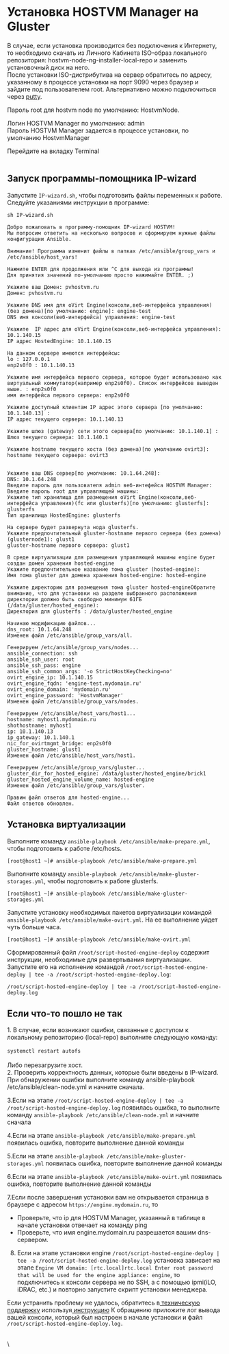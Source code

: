 # Установка HOSTVM Manager на Gluster

В случае, если установка производится без подключения к Интернету, то необходимо скачать из Личного Кабинета ISO-образ локального репозитория: hostvm-node-ng-installer-local-repo и заменить установочный диск на него.\
После установки ISO-дистрибутива на сервер обратитесь по адресу, указанному в процессе установки на порт 9090 через браузер и зайдите под пользователем root. Альтернативно можно подключиться через [putty](https://kb.pvhostvm.ru/hostvm/installation-guide/ustanovka-hostvm-4.3-4.4/pered-ustanovkoi-hostvm-manager/podgotovka-putty-k-rabote).

Пароль root для hostvm node по умолчанию: HostvmNode.

Логин HOSTVM Manager по умолчанию: admin\
Пароль HOSTVM Manager задается в процессе установки, по умолчанию HostvmManager

Перейдите на вкладку Terminal

<figure><img src="https://lh4.googleusercontent.com/08uXFXMDZkrjbaFWCA2Xj_vlAeKa36WdLKmUvMzZYENG_UldWbw4fhV26xQw8fX11kMMEzk27cPyXyTf-yNPtSesTV3b13FBX02tYr3cvH7V6EvGTMWxPPs9yxHIyhp9N_7yMLWj9ArwET1h3L5M8HI" alt=""><figcaption></figcaption></figure>

## Запуск программы-помощника IP-wizard

Запустите `IP-wizard.sh`, чтобы подготовить файлы переменных к работе. Следуйте указаниями инструкции в программе:

```
sh IP-wizard.sh 

Добро пожаловать в программу-помощник IP-wizard HOSTVM!
Мы попросим ответить на несколько вопросов и сформируем нужные файлы конфигурации Ansible.

Внимание! Программа изменит файлы в папках /etc/ansible/group_vars и /etc/ansible/host_vars!

Нажмите ENTER для продолжения или ^C для выхода из программы!
Для принятия значений по-умолчанию просто нажимайте ENTER. ;)

Укажите ваш Домен: pvhostvm.ru
Домен: pvhostvm.ru

Укажите DNS имя для oVirt Engine(консоли,веб-интерфейса управления)(без домена)[по умолчанию: engine]: engine-test
DNS имя консоли(веб-интерфейса) управления: engine-test

Укажите  IP адрес для oVirt Engine(консоли,веб-интерфейса управления): 10.1.140.15
IP адрес HostedEngine: 10.1.140.15

На данном сервере имеются интерфейсы:
lo : 127.0.0.1
enp2s0f0 : 10.1.140.13

Укажите имя интерфейса первого сервера, которое будет использовано как виртуальный коммутатор(например enp2s0f0). Список интерфейсов выведен выше. : enp2s0f0
имя интерфейса первого сервера: enp2s0f0

Укажите доступный клиентам IP адрес этого сервера [по умолчанию: 10.1.140.13] :
IP адрес текущего сервера: 10.1.140.13

Укажите шлюз (gateway) сети этого сервера[по умолчанию: 10.1.140.1] :
Шлюз текущего сервера: 10.1.140.1

Укажите hostname текущего хоста (без домена)[по умолчанию ovirt3]:
hostname текущего сервера: ovirt3


Укажите ваш DNS сервер[по умолчанию: 10.1.64.248]:
DNS: 10.1.64.248
Введите пароль для пользователя admin веб-интефейса HOSTVM Manager:
Введите пароль root для управляющей машины:
Укажите тип хранилища для размещения oVirt Engine(консоли,веб-интерфейса управления)(fc или glusterfs)[по умолчанию: glusterfs]: glusterfs
Тип хранилища HostedEngine: glusterfs

На сервере будет развернута нода glusterfs.
Укажите предпочтительный gluster-hostname первого сервера (без домена)(glusternode1): glust1
gluster-hostname первого сервера: glust1

В среде виртуализации для размещения управляющей машины engine будет создан домен хранения hosted-engine
Укажите предпочтительное название тома gluster (hosted-engine): 
Имя тома gluster для домена хранения hosted-engine: hosted-engine

Укажите директорию для размещения тома gluster hosted-engineОбратите внимание, что для установки на разделе выбранного расположения директории должно быть свободно минимум 61ГБ
(/data/gluster/hosted_engine): 
Директория для glusterfs : /data/gluster/hosted_engine

Начинаю модификацию файлов...
dns_root: 10.1.64.248
Изменен файл /etc/ansible/group_vars/all.

Генерируем /etc/ansible/group_vars/nodes...
ansible_connection: ssh 
ansible_ssh_user: root 
ansible_ssh_pass: engine
ansible_ssh_common_args: '-o StrictHostKeyChecking=no'
ovirt_engine_ip: 10.1.140.15
ovirt_engine_fqdn: 'engine-test.mydomain.ru'
ovirt_engine_domain: 'mydomain.ru'
ovirt_engine_password: 'HostvmManager'
Изменен файл /etc/ansible/group_vars/nodes.

Генерируем /etc/ansible/host_vars/host1...
hostname: myhost1.mydomain.ru
shothostname: myhost1
ip: 10.1.140.13
ip_gateway: 10.1.140.1
nic_for_ovirtmgmt_bridge: enp2s0f0
gluster_hostname: glust1
Изменен файл /etc/ansible/host_vars/host1.

Генерируем /etc/ansible/group_vars/gluster...
gluster_dir_for_hosted_engine: /data/gluster/hosted_engine/brick1
gluster_hosted_engine_volume_name: hosted-engine
Изменен файл /etc/ansible/group_vars/gluster.

Правим файл ответов для hosted-engine...
Файл ответов обновлен.

```

## Установка виртуализации

Выполните команду `ansible-playbook /etc/ansible/make-prepare.yml`, чтобы подготовить к работе /etc/hosts.

```
[root@host1 ~]# ansible-playbook /etc/ansible/make-prepare.yml
```

Выполните команду `ansible-playbook /etc/ansible/make-gluster-storages.yml`, чтобы подготовить к работе glusterfs.

```
[root@host1 ~]# ansible-playbook /etc/ansible/make-gluster-storages.yml
```

Запустите установку необходимых пакетов виртуализации командой `ansible-playbook /etc/ansible/make-ovirt.yml`. На ее выполнение уйдет чуть больше часа.

```
[root@host1 ~]# ansible-playbook /etc/ansible/make-ovirt.yml
```

Сформированный файл `/root/script-hosted-engine-deploy` содержит инструкции, необходимые для развертывания виртуализации.\
Запустите его на исполнение командой `/root/script-hosted-engine-deploy | tee -a /root/script-hosted-engine-deploy.log`:

```
/root/script-hosted-engine-deploy | tee -a /root/script-hosted-engine-deploy.log
```

## Если что-то пошло не так

1\. В случае, если возникают ошибки, связанные с доступом к локальному репозиторию (local-repo) выполните следующую команду:\
\
`systemctl restart autofs`\
\
Либо перезагрузите хост.\
2\. Проверить корректность данных, которые были введены в IP-wizard. При обнаружении ошибки выполните команду ansible-playbook /etc/ansible/clean-node.yml и начните сначала.

3.Если на этапе `/root/script-hosted-engine-deploy | tee -a /root/script-hosted-engine-deploy.log` появилась ошибка, то выполните команду `ansible-playbook /etc/ansible/clean-node.yml` и начните сначала

4.Если на этапе `ansible-playbook /etc/ansible/make-prepare.yml` появилась ошибка, повторите выполнение данной команды

5.Если на этапе `ansible-playbook /etc/ansible/make-gluster-storages.yml` появилась ошибка, повторите выполнение данной команды

6.Если на этапе `ansible-playbook /etc/ansible/make-ovirt.yml` появилась ошибка, повторите выполнение данной команды

7.Если после завершения установки вам не открывается страница в браузере с адресом `https://engine.mydomain.ru`, то

* Проверьте, что ip для HOSTVM Manager, указанный в таблице в начале установки отвечает на команду ping
* Проверьте, что имя engine.mydomain.ru разрешается вашим dns-сервером.

8. Если на этапе установки engine `/root/script-hosted-engine-deploy | tee -a /root/script-hosted-engine-deploy.log` установка зависает на этапе `Engine VM domain: [rtc.local]rtc.local Enter root password that will be used for the engine appliance: engine`, то подключитесь к консоли сервера не по SSH, а с помощью ipmi(iLO, iDRAC, etc.) и повторно запустите скрипт установки менеджера.

Если устранить проблему не удалось, обратитесь в[ техническую поддержку](https://lk.pvhostvm.ru/) используя[ инструкцию](https://lk.pvhostvm.ru/) К обращению приложите лог вывода вашей консоли, который был настроен в начале установки и файл `/root/script-hosted-engine-deploy.log.`

\
\

